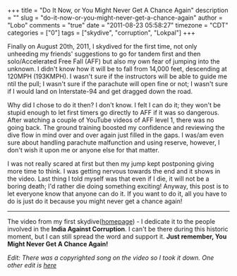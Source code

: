 +++
title = "Do It Now, or You Might Never Get A Chance Again"
description = ""
slug = "do-it-now-or-you-might-never-get-a-chance-again"
author = "Lobo"
comments = "true"
date = "2011-08-23 05:58:27"
timezone = "CDT"
categories = ["0"]
tags = ["skydive", "corruption", "Lokpal"]
+++

Finally on August 20th, 2011, I skydived for the first time, not only unheeding my friends' suggestions to go for tandem first and then solo/Accelerated Free Fall (AFF) but also my own fear of jumping into the unknown. I didn't know how it will be to fall from 14,000 feet, descending at 120MPH (193KMPH). I wasn't sure if the instructors will be able to guide me ntil the pull; I wasn't sure if the parachute will open fine or not; I wasn't sure if I would land on Interstate-94 and get dragged down the road.

Why did I chose to do it then? I don't know. I felt I can do it; they won't be stupid enough to let first timers go directly to AFF if it was so dangerous. After watching a couple of YouTube videos of AFF level 1, there was no going back. The ground training boosted my confidence and reviewing the dive flow in mind over and over again just filled in the gaps. I was/am even sure about handling parachute malfunction and using reserve, however, I don't wish it upon me or anyone else for that matter.

I was not really scared at first but then my jump kept postponing giving more time to think. I was getting nervous towards the end and it shows in the video. Last thing I told myself was that even if I die, it will not be a boring death; I'd rather die doing something exciting! Anyway, this post is to let everyone know that anyone can do it. If you want to do it, all you have to do is just do it because you might never get a chance again!

---

The video from my first skydive([homepage](/index_archive/index_005.html)) - I dedicate it to the people involved in the **India Against Corruption**. I can't be there during this historic moment, but I can still spread the word and support it. **Just remember, You Might Never Get A Chance Again!**


_Edit: There was a copyrighted song on the video so I took it down. One other edit is [here](https://www.youtube.com/watch?v=NOQTlPDJ1pc)_
